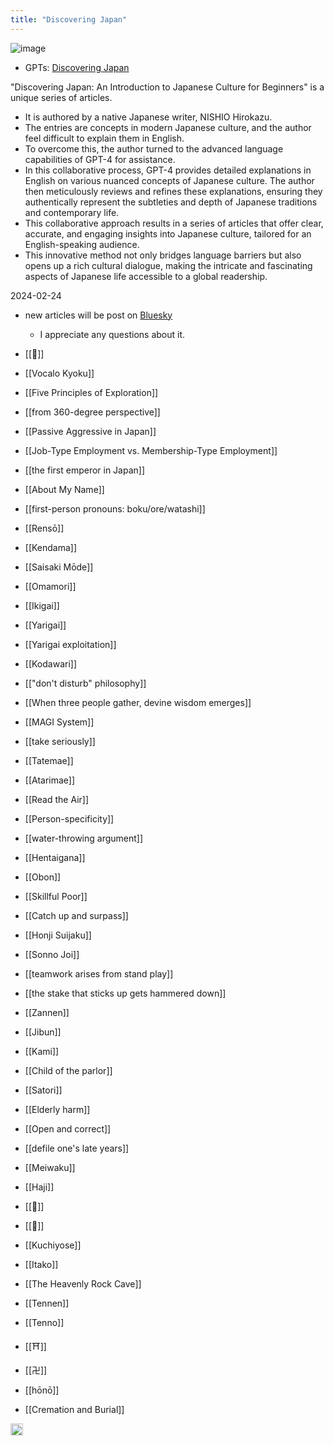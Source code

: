 ```yaml
---
title: "Discovering Japan"
---
```


![image](https://gyazo.com/f983b51d8869a40e813d137506ead5ca/thumb/1000)
- GPTs: [Discovering Japan](https://chat.openai.com/g/g-rfs1vHFzG-discover-japan)

"Discovering Japan: An Introduction to Japanese Culture for Beginners" is a unique series of articles.
- It is authored by a native Japanese writer, NISHIO Hirokazu.
- The entries are concepts in modern Japanese culture, and the author feel difficult to explain them in English.
- To overcome this, the author turned to the advanced language capabilities of GPT-4 for assistance.
- In this collaborative process, GPT-4 provides detailed explanations in English on various nuanced concepts of Japanese culture. The author then meticulously reviews and refines these explanations, ensuring they authentically represent the subtleties and depth of Japanese traditions and contemporary life.
- This collaborative approach results in a series of articles that offer clear, accurate, and engaging insights into Japanese culture, tailored for an English-speaking audience.
- This innovative method not only bridges language barriers but also opens up a rich cultural dialogue, making the intricate and fascinating aspects of Japanese life accessible to a global readership.

2024-02-24
- new articles will be post on [Bluesky](https://bsky.app/profile/nishio.bsky.social)
    - I appreciate any questions about it.

- [[🙏]]

- [[Vocalo Kyoku]]

- [[Five Principles of Exploration]]
- [[from 360-degree perspective]]

- [[Passive Aggressive in Japan]]

- [[Job-Type Employment vs. Membership-Type Employment]]

- [[the first emperor in Japan]]

- [[About My Name]]

- [[first-person pronouns: boku/ore/watashi]]

- [[Rensō]]

- [[Kendama]]

- [[Saisaki Mōde]]
- [[Omamori]]

- [[Ikigai]]
- [[Yarigai]]
- [[Yarigai exploitation]]

- [[Kodawari]]
- [["don't disturb" philosophy]]

- [[When three people gather, devine wisdom emerges]]
- [[MAGI System]]

- [[take seriously]]
- [[Tatemae]]

- [[Atarimae]]
- [[Read the Air]]

- [[Person-specificity]]

- [[water-throwing argument]]

- [[Hentaigana]]

- [[Obon]]

- [[Skillful Poor]]

- [[Catch up and surpass]]

- [[Honji Suijaku]]

- [[Sonno Joi]]

- [[teamwork arises from stand play]]

- [[the stake that sticks up gets hammered down]]

- [[Zannen]]

- [[Jibun]]

- [[Kami]]

- [[Child of the parlor]]

- [[Satori]]

- [[Elderly harm]]

- [[Open and correct]]

- [[defile one's late years]]

- [[Meiwaku]]

- [[Haji]]

- [[👹]]
- [[👺]]

- [[Kuchiyose]]
- [[Itako]]

- [[The Heavenly Rock Cave]]

- [[Tennen]]

- [[Tenno]]

- [[⛩]]
- [[卍]]

- [[hōnō]]
- [[Cremation and Burial]]
<img src='https://scrapbox.io/api/pages/nishio-en/en/icon' alt='en.icon' height="19.5"/>
